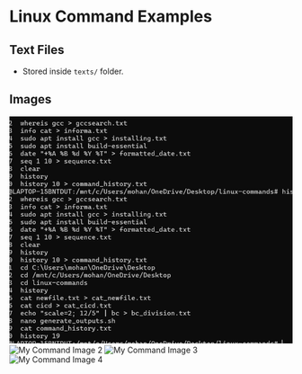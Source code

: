 
# Linux Command Examples

## Text Files

- Stored inside `texts/` folder.

## Images

![My Command Image 1](linux-day1/linuxcommand.png)
![My Command Image 2](assignment/1.png)
![My Command Image 3](assignment/2.png)
![My Command Image 4](assignment/3.png)


